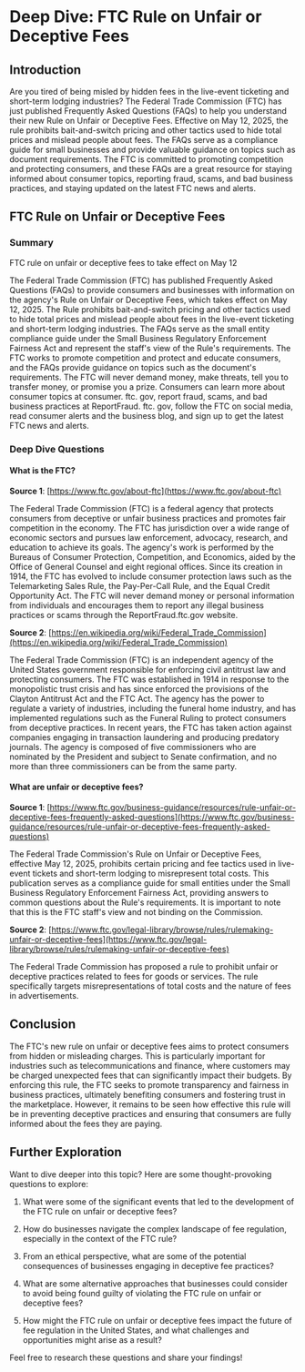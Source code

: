 # Deep Dive: FTC Rule on Unfair or Deceptive Fees


## Introduction

Are you tired of being misled by hidden fees in the live-event ticketing and short-term lodging industries? The Federal Trade Commission (FTC) has just published Frequently Asked Questions (FAQs) to help you understand their new Rule on Unfair or Deceptive Fees. Effective on May 12, 2025, the rule prohibits bait-and-switch pricing and other tactics used to hide total prices and mislead people about fees. The FAQs serve as a compliance guide for small businesses and provide valuable guidance on topics such as document requirements. The FTC is committed to promoting competition and protecting consumers, and these FAQs are a great resource for staying informed about consumer topics, reporting fraud, scams, and bad business practices, and staying updated on the latest FTC news and alerts.


## FTC Rule on Unfair or Deceptive Fees

### Summary
FTC rule on unfair or deceptive fees to take effect on May 12

The Federal Trade Commission (FTC) has published Frequently Asked Questions (FAQs) to provide consumers and businesses with information on the agency's Rule on Unfair or Deceptive Fees, which takes effect on May 12, 2025. The Rule prohibits bait-and-switch pricing and other tactics used to hide total prices and mislead people about fees in the live-event ticketing and short-term lodging industries. The FAQs serve as the small entity compliance guide under the Small Business Regulatory Enforcement Fairness Act and represent the staff's view of the Rule's requirements. The FTC works to promote competition and protect and educate consumers, and the FAQs provide guidance on topics such as the document's requirements. The FTC will never demand money, make threats, tell you to transfer money, or promise you a prize. Consumers can learn more about consumer topics at consumer. ftc. gov, report fraud, scams, and bad business practices at ReportFraud. ftc. gov, follow the FTC on social media, read consumer alerts and the business blog, and sign up to get the latest FTC news and alerts.


### Deep Dive Questions

#### What is the FTC?

**Source 1**: [https://www.ftc.gov/about-ftc](https://www.ftc.gov/about-ftc)

The Federal Trade Commission (FTC) is a federal agency that protects consumers from deceptive or unfair business practices and promotes fair competition in the economy. The FTC has jurisdiction over a wide range of economic sectors and pursues law enforcement, advocacy, research, and education to achieve its goals. The agency's work is performed by the Bureaus of Consumer Protection, Competition, and Economics, aided by the Office of General Counsel and eight regional offices. Since its creation in 1914, the FTC has evolved to include consumer protection laws such as the Telemarketing Sales Rule, the Pay-Per-Call Rule, and the Equal Credit Opportunity Act. The FTC will never demand money or personal information from individuals and encourages them to report any illegal business practices or scams through the ReportFraud.ftc.gov website.


**Source 2**: [https://en.wikipedia.org/wiki/Federal_Trade_Commission](https://en.wikipedia.org/wiki/Federal_Trade_Commission)

The Federal Trade Commission (FTC) is an independent agency of the United States government responsible for enforcing civil antitrust law and protecting consumers. The FTC was established in 1914 in response to the monopolistic trust crisis and has since enforced the provisions of the Clayton Antitrust Act and the FTC Act. The agency has the power to regulate a variety of industries, including the funeral home industry, and has implemented regulations such as the Funeral Ruling to protect consumers from deceptive practices. In recent years, the FTC has taken action against companies engaging in transaction laundering and producing predatory journals. The agency is composed of five commissioners who are nominated by the President and subject to Senate confirmation, and no more than three commissioners can be from the same party.


#### What are unfair or deceptive fees?

**Source 1**: [https://www.ftc.gov/business-guidance/resources/rule-unfair-or-deceptive-fees-frequently-asked-questions](https://www.ftc.gov/business-guidance/resources/rule-unfair-or-deceptive-fees-frequently-asked-questions)

The Federal Trade Commission's Rule on Unfair or Deceptive Fees, effective May 12, 2025, prohibits certain pricing and fee tactics used in live-event tickets and short-term lodging to misrepresent total costs. This publication serves as a compliance guide for small entities under the Small Business Regulatory Enforcement Fairness Act, providing answers to common questions about the Rule's requirements. It is important to note that this is the FTC staff's view and not binding on the Commission.


**Source 2**: [https://www.ftc.gov/legal-library/browse/rules/rulemaking-unfair-or-deceptive-fees](https://www.ftc.gov/legal-library/browse/rules/rulemaking-unfair-or-deceptive-fees)

The Federal Trade Commission has proposed a rule to prohibit unfair or deceptive practices related to fees for goods or services. The rule specifically targets misrepresentations of total costs and the nature of fees in advertisements.


## Conclusion

The FTC's new rule on unfair or deceptive fees aims to protect consumers from hidden or misleading charges. This is particularly important for industries such as telecommunications and finance, where customers may be charged unexpected fees that can significantly impact their budgets. By enforcing this rule, the FTC seeks to promote transparency and fairness in business practices, ultimately benefiting consumers and fostering trust in the marketplace. However, it remains to be seen how effective this rule will be in preventing deceptive practices and ensuring that consumers are fully informed about the fees they are paying.


## Further Exploration

Want to dive deeper into this topic? Here are some thought-provoking questions to explore:

1. What were some of the significant events that led to the development of the FTC rule on unfair or deceptive fees?

2. How do businesses navigate the complex landscape of fee regulation, especially in the context of the FTC rule?

3. From an ethical perspective, what are some of the potential consequences of businesses engaging in deceptive fee practices?

4. What are some alternative approaches that businesses could consider to avoid being found guilty of violating the FTC rule on unfair or deceptive fees?

5. How might the FTC rule on unfair or deceptive fees impact the future of fee regulation in the United States, and what challenges and opportunities might arise as a result?


Feel free to research these questions and share your findings!